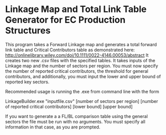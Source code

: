 # Linkage Map and Total Link Table Generator for EC Production Structures

This program takes a Forward Linkage map and generates a total forward link table and Critical Contributors table as demonstrated here:
http://onlinelibrary.wiley.com/doi/10.1111/0022-4146.00053/abstract
It creates two new .csv files with the specified tables.
It takes inputs of the Linkage map and the number of sectors per region. 
You must now specify the number of reported critical contributors, the threshold for general contributors,
and additionally, you must input the lower and upper bound of reported key sectors.


Recommended usage is running the .exe from command line with the form

LinkageBuilder.exe "inputfile.csv" [number of sectors per region] [number of reported critical contributors] [lower bound] [upper bound]


If you want to generate a a FL/BL comparison table using the general sectors the file must be run with no arguments.
You must specify all information in that case, as you are prompted.
